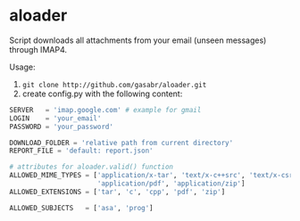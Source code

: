 # aloader

Script downloads all attachments from your email (unseen messages) through IMAP4.

Usage:

1. `git clone http://github.com/gasabr/aloader.git`
2. create config.py with the following content:

```python
SERVER   = 'imap.google.com' # example for gmail
LOGIN    = 'your_email'
PASSWORD = 'your_password'

DOWNLOAD_FOLDER = 'relative path from current directory'
REPORT_FILE = 'default: report.json'

# attributes for aloader.valid() function
ALLOWED_MIME_TYPES = ['application/x-tar', 'text/x-c++src', 'text/x-csrc',
                      'application/pdf', 'application/zip']
ALLOWED_EXTENSIONS = ['tar', 'c', 'cpp', 'pdf', 'zip']

ALLOWED_SUBJECTS   = ['asa', 'prog']
```
